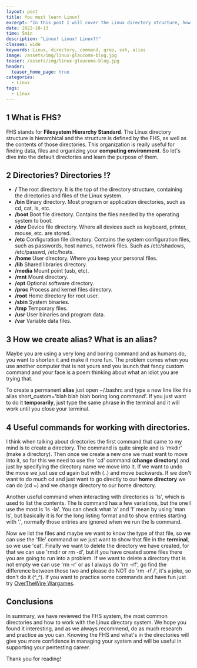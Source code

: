 ```yaml
---
layout: post
title: You must learn Linux!
excerpt: "In this post I will cover the Linux directory structure, how to create aliases and some useful commands."
date: 2022-10-13
time: 5min
description: "Linux! Linux! Linux?!"
classes: wide
keywords: Linux, directory, command, grep, ssh, alias
image: /assets/img/linux-glaucoma-blog.jpg
teaser: /assets/img/linux-glaucoma-blog.jpg
header:
  teaser_home_page: true
categories:
  - Linux
tags:  
  - Linux
--- 
```


## 1 What is FHS?

FHS stands for **Filesystem Hierarchy Standard**. The Linux directory structure is hierarchical and the structure is defined by the FHS, as well as the contents of those directories. This organization is really useful for finding data, files and organizing your **computing environment**. So let's dive into the default directories and learn the purpose of them.

## 2 Directories? Directories !?

- **/** The root directory. It is the top of the directory structure, containing the directories and files of the Linux system.
- **/bin** Binary directory. Most program or application directories, such as cd, cat, ls, etc.
- **/boot** Boot file directory. Contains the files needed by the operating system to boot.
- **/dev** Device file directory. Where all devices such as keyboard, printer, mouse, etc. are stored.
- **/etc** Configuration file directory. Contains the system configuration files, such as passwords, host names, network files. Such as /etc/shadows, /etc/passwd, /etc/hosts.
- **/home** User directory. Where you keep your personal files. 
- **/lib** Shared libraries directory.
- **/media** Mount point (usb, etc).
- **/mnt** Mount directory.
- **/opt** Optional software directory.
- **/proc** Process and kernel files directory.
- **/root** Home directory for root user.
- **/sbin** System binaries.
- **/tmp** Temporary files.
- **/usr** User binaries and program data.
- **/var** Variable data files.

## 3 How we create alias? What is an alias?

Maybe you are using a very long and boring command and as humans do, you want to shorten it and make it more fun. The problem comes when you use another computer that is not yours and you launch that fancy custom command and your face is a poem thinking about what an idiot you are trying that. 

To create a permanent **alias** just open ~/.bashrc and type a new line like this
alias short_custom='blah blah blah boring long command'. If you just want to do it **temporarily**, just type the same phrase in the terminal and it will work until you close your terminal.

## 4 Useful commands for working with directories.

I think when talking about directories the first command that came to my mind is to create a directory. The command is quite simple and is 'mkdir' (make  a directory). Then once we create a new one we must want to move into it, so for this we need to use the 'cd' command (**change directory**) and just by specifying the directory name we move into it. If we want to undo the move we just use cd again but with (..) and move backwards. If we don't want to do much cd and just want to go directly to our **home directory** we can do (cd ~) and we change directory to our home directory.

Another useful command when interacting with directories is 'ls', which is used to list the contents. The ls command has a few variations, but the one I use the most is 'ls -la'. You can check what 'a' and 'l' mean by using 'man ls', but basically it is for the long listing format and to show entries starting with '.', normally those entries are ignored when we run the ls command.

Now we list the files and maybe we want to know the type of that file, so we can use the 'file' command or we just want to show that file in the **terminal**, so we use 'cat'. Finally we want to delete the directory we have created, for that we can use 'rmdir or rm -d', but if you have created some files there you are going to run into a problem. If we want to delete a directory that is not empty we can use 'rm -r' or as I always do 'rm -rf', go find the difference between those two and please do NOT do 'rm -rf /', it's a joke, so don't do it (^_^). If you want to practice some commands and have fun just try [OverTheWire Wargames](https://overthewire.org/wargames/). 


## Conclusions

In summary, we have reviewed the FHS system, the most common directories and how to work with the Linux directory system. We hope you found it interesting, and as we always recommend, do as much research and practice as you can. Knowing the FHS and what's in the directories will give you more confidence in managing your system and will be useful in supporting your pentesting career.

Thank you for reading!